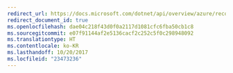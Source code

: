 ```yaml
---
redirect_url: https://docs.microsoft.com/dotnet/api/overview/azure/recovery-services
redirect_document_id: true
ms.openlocfilehash: dae04c218f43d0f0a2117d1081cfc6fba50cb1c8
ms.sourcegitcommit: e07f91144af2e5136cacf2c252c5f0c298948092
ms.translationtype: HT
ms.contentlocale: ko-KR
ms.lasthandoff: 10/20/2017
ms.locfileid: "23473236"
---
```


